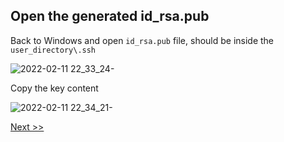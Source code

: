 ## Open the generated id_rsa.pub

Back to Windows and open `id_rsa.pub` file, should be inside the `user_directory\.ssh`

![2022-02-11 22_33_24-](https://user-images.githubusercontent.com/55657279/153697527-feeb44fa-ece1-441a-89cf-46802272e30f.png)

Copy the key content

![2022-02-11 22_34_21-](https://user-images.githubusercontent.com/55657279/153705598-ded7454b-4807-4760-a7dc-579fea4a5dcf.png)

[Next >>](5.md)
